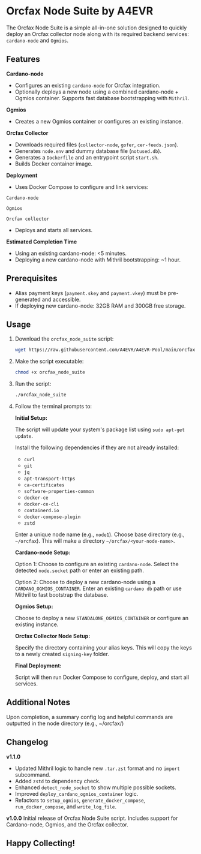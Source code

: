 # Orcfax Node Suite by A4EVR

The Orcfax Node Suite is a simple all-in-one solution designed to quickly deploy an Orcfax collector node along with its required backend services: `cardano-node` and `Ogmios`.

## Features

**Cardano-node**
- Configures an existing `cardano-node` for Orcfax integration.
- Optionally deploys a new node using a combined cardano-node + Ogmios container. Supports fast database bootstrapping with `Mithril`.

**Ogmios**
- Creates a new Ogmios container or configures an existing instance.

**Orcfax Collector**
- Downloads required files (`collector-node`, `gofer`, `cer-feeds.json`).
- Generates `node.env` and dummy database file (`notused.db`).
- Generates a `Dockerfile` and an entrypoint script `start.sh`.
- Builds Docker container image.

**Deployment**
- Uses Docker Compose to configure and link services:

`Cardano-node`

`Ogmios`

`Orcfax collector` 

- Deploys and starts all services.

**Estimated Completion Time**
- Using an existing cardano-node: <5 minutes.
- Deploying a new cardano-node with Mithril bootstrapping: ~1 hour.

## Prerequisites

- Alias payment keys (`payment.skey` and `payment.vkey`) must be pre-generated and accessible.
- If deploying new cardano-node: 32GB RAM and 300GB free storage.

## Usage

1. Download the `orcfax_node_suite` script:
    ```bash
    wget https://raw.githubusercontent.com/A4EVR/A4EVR-Pool/main/orcfax/node-suite/orcfax_node_suite.sh
    ```

2. Make the script executable:
    ```bash
    chmod +x orcfax_node_suite
    ```

3. Run the script:
    ```bash
    ./orcfax_node_suite
    ```
    
4. Follow the terminal prompts to:
    
    **Initial Setup:**
    
    The script will update your system's package list using `sudo apt-get update`.
    
    Install the following dependencies if they are not already installed:
   - `curl`
   - `git`
   - `jq`
   - `apt-transport-https`
   - `ca-certificates`
   - `software-properties-common`
   - `docker-ce`
   - `docker-ce-cli`
   - `containerd.io`
   - `docker-compose-plugin`
   - `zstd`
   
    Enter a unique node name (e.g., `node1`). Choose base directory (e.g., `~/orcfax`). This will make a directory `~/orcfax/<your-node-name>`.

    **Cardano-node Setup:**
    
    Option 1: Choose to configure an existing `cardano-node`. Select the detected `node.socket` path or enter an existing path.
    
    Option 2: Choose to deploy a new cardano-node using a `CARDANO_OGMIOS_CONTAINER`. 
              Enter an existing `cardano db` path or use Mithril to fast bootstrap the database.
    
    **Ogmios Setup:**
    
    Choose to deploy a new `STANDALONE_OGMIOS_CONTAINER` or configure an existing instance.

    **Orcfax Collector Node Setup:**
    
    Specify the directory containing your alias keys. This will copy the keys to a newly created `signing-key` folder.

    **Final Deployment:**
    
    Script will then run Docker Compose to configure, deploy, and start all services.

## Additional Notes

Upon completion, a summary config log and helpful commands are outputted in the node directory (e.g., ~/orcfax/<node-name>)

## Changelog

**v1.1.0** 
- Updated Mithril logic to handle new `.tar.zst` format and no `import` subcommand. 
- Added `zstd` to dependency check. 
- Enhanced `detect_node_socket` to show multiple possible sockets. 
- Improved `deploy_cardano_ogmios_container` logic. 
- Refactors to `setup_ogmios`, `generate_docker_compose`, `run_docker_compose`, and `write_log_file`.

**v1.0.0** 
Initial release of Orcfax Node Suite script. Includes support for Cardano-node, Ogmios, and the Orcfax collector.


## Happy Collecting!
